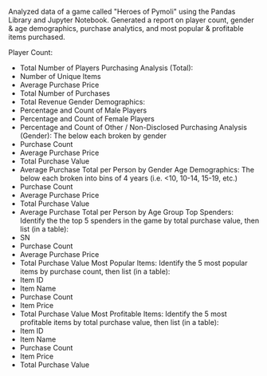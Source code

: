 Analyzed data of a game called "Heroes of Pymoli" using the Pandas Library and Jupyter Notebook. Generated a report on player count, gender & age demographics, purchase analytics, and most popular & profitable items purchased.

Player Count:
* Total Number of Players
Purchasing Analysis (Total):
* Number of Unique Items
* Average Purchase Price
* Total Number of Purchases
* Total Revenue
Gender Demographics:
* Percentage and Count of Male Players
* Percentage and Count of Female Players
* Percentage and Count of Other / Non-Disclosed
Purchasing Analysis (Gender): The below each broken by gender
* Purchase Count
* Average Purchase Price
* Total Purchase Value
* Average Purchase Total per Person by Gender
Age Demographics: The below each broken into bins of 4 years (i.e. <10, 10-14, 15-19, etc.)
* Purchase Count
* Average Purchase Price
* Total Purchase Value
* Average Purchase Total per Person by Age Group
Top Spenders: Identify the the top 5 spenders in the game by total purchase value, then list (in a table):
* SN
* Purchase Count
* Average Purchase Price
* Total Purchase Value
Most Popular Items: Identify the 5 most popular items by purchase count, then list (in a table):
* Item ID
* Item Name
* Purchase Count
* Item Price
* Total Purchase Value
Most Profitable Items: Identify the 5 most profitable items by total purchase value, then list (in a table):
* Item ID
* Item Name
* Purchase Count
* Item Price
* Total Purchase Value
